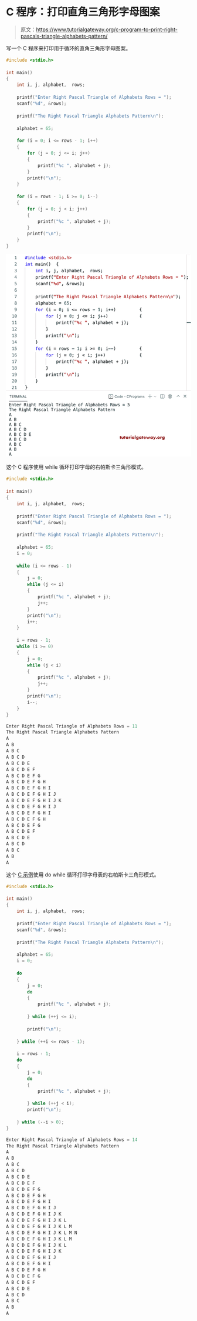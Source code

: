 # C 程序：打印直角三角形字母图案

> 原文：<https://www.tutorialgateway.org/c-program-to-print-right-pascals-triangle-alphabets-pattern/>

写一个 C 程序来打印用于循环的直角三角形字母图案。

```c
#include <stdio.h>

int main()
{
	int i, j, alphabet,  rows;

	printf("Enter Right Pascal Triangle of Alphabets Rows = ");
	scanf("%d", &rows);

	printf("The Right Pascal Triangle Alphabets Pattern\n");

	alphabet = 65;

	for (i = 0; i <= rows - 1; i++)
	{
		for (j = 0; j <= i; j++)
		{
			printf("%c ", alphabet + j);
		}
		printf("\n");
	}

	for (i = rows - 1; i >= 0; i--)
	{
		for (j = 0; j < i; j++)
		{
			printf("%c ", alphabet + j);
		}
		printf("\n");
	}
}
```

![C Program to Print Right Pascals Triangle Alphabets Pattern](img/2815ff696cff8c4971aa2b10618c9af3.png)

这个 C 程序使用 while 循环打印字母的右帕斯卡三角形模式。

```c
#include <stdio.h>

int main()
{
	int i, j, alphabet,  rows;

	printf("Enter Right Pascal Triangle of Alphabets Rows = ");
	scanf("%d", &rows);

	printf("The Right Pascal Triangle Alphabets Pattern\n");

	alphabet = 65;
	i = 0;

	while (i <= rows - 1)
	{
		j = 0;
		while (j <= i)
		{
			printf("%c ", alphabet + j);
			j++;
		}
		printf("\n");
		i++;
	}

	i = rows - 1;
	while (i >= 0)
	{
		j = 0;
		while (j < i)
		{
			printf("%c ", alphabet + j);
			j++;
		}
		printf("\n");
		i--;
	}
}
```

```c
Enter Right Pascal Triangle of Alphabets Rows = 11
The Right Pascal Triangle Alphabets Pattern
A 
A B 
A B C 
A B C D 
A B C D E 
A B C D E F 
A B C D E F G 
A B C D E F G H 
A B C D E F G H I 
A B C D E F G H I J 
A B C D E F G H I J K 
A B C D E F G H I J 
A B C D E F G H I 
A B C D E F G H 
A B C D E F G 
A B C D E F 
A B C D E 
A B C D 
A B C 
A B 
A
```

这个 [C 示例](https://www.tutorialgateway.org/c-programming-examples/)使用 do while 循环打印字母表的右帕斯卡三角形模式。

```c
#include <stdio.h>

int main()
{
	int i, j, alphabet,  rows;

	printf("Enter Right Pascal Triangle of Alphabets Rows = ");
	scanf("%d", &rows);

	printf("The Right Pascal Triangle Alphabets Pattern\n");

	alphabet = 65;
	i = 0;

	do
	{
		j = 0;
		do
		{
			printf("%c ", alphabet + j);

		} while (++j <= i);

		printf("\n");

	} while (++i <= rows - 1);

	i = rows - 1;
	do
	{
		j = 0;
		do
		{
			printf("%c ", alphabet + j);

		} while (++j < i);
		printf("\n");

	} while (--i > 0);
}
```

```c
Enter Right Pascal Triangle of Alphabets Rows = 14
The Right Pascal Triangle Alphabets Pattern
A 
A B 
A B C 
A B C D 
A B C D E 
A B C D E F 
A B C D E F G 
A B C D E F G H 
A B C D E F G H I 
A B C D E F G H I J 
A B C D E F G H I J K 
A B C D E F G H I J K L 
A B C D E F G H I J K L M 
A B C D E F G H I J K L M N 
A B C D E F G H I J K L M 
A B C D E F G H I J K L 
A B C D E F G H I J K 
A B C D E F G H I J 
A B C D E F G H I 
A B C D E F G H 
A B C D E F G 
A B C D E F 
A B C D E 
A B C D 
A B C 
A B 
A 
```